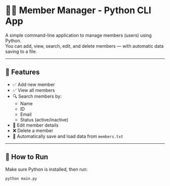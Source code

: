 # 🧑‍💻 Member Manager - Python CLI App

A simple command-line application to manage members (users) using Python.  
You can add, view, search, edit, and delete members — with automatic data saving to a file.

---

## 📌 Features

- ✅ Add new member
- ✅ View all members
- 🔍 Search members by:
  - Name
  - ID
  - Email
  - Status (active/inactive)
- 📝 Edit member details
- ❌ Delete a member
- 💾 Automatically save and load data from `members.txt`

---

## 🚀 How to Run

Make sure Python is installed, then run:

```bash
python main.py
